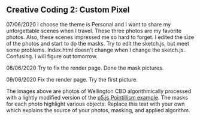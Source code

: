 ## Creative Coding 2: Custom Pixel
07/06/2020
I choose the theme is Personal and I want to share my unforgettable scenes when I travel. These three photos are my favorite photos. Also, these scenes impressed me so hard to forget. I edited the size of the photos and start to do the masks.
Try to edit the sketch.js, but meet some problems. Index.html doesn't change when I change the sketch.js. Confusing. I will figure out tomorrow.

08/06/2020
Try to fix the render page. Done the mask pictures.

09/06/2020
Fix the render page. Try the first picture.





The images above are photos of Wellington CBD algorithmically processed with a lightly modified version of the [p5.js Pointillism example](https://p5js.org/examples/image-pointillism.html). The masks for each photo highlight various objects. Replace this text with your own which explains the source of your photos, masking, and applied algorithm.

